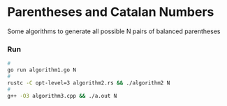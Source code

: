 # Parentheses and Catalan Numbers

Some algorithms to generate all possible N pairs of balanced parentheses

### Run
```sh
#
go run algorithm1.go N
#
rustc -C opt-level=3 algorithm2.rs && ./algorithm2 N
#
g++ -O3 algorithm3.cpp && ./a.out N
```
